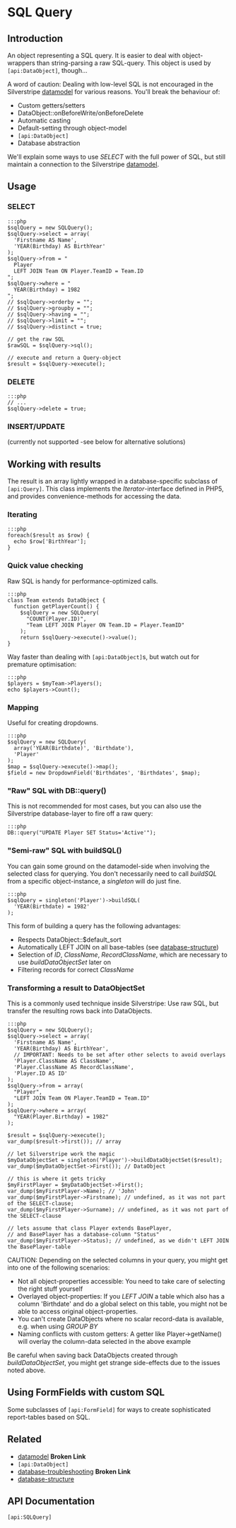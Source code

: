 # SQL Query

## Introduction

An object representing a SQL query. It is easier to deal with object-wrappers than string-parsing a raw SQL-query. This
object is used by `[api:DataObject]`, though...

A word of caution: Dealing with low-level SQL is not encouraged in the Silverstripe [datamodel](/topics/datamodel) for various
reasons. You'll break the behaviour of:

*  Custom getters/setters
*  DataObject::onBeforeWrite/onBeforeDelete
*  Automatic casting
*  Default-setting through object-model
*  `[api:DataObject]`
*  Database abstraction

We'll explain some ways to use *SELECT* with the full power of SQL, but still maintain a connection to the Silverstripe
[datamodel](/topics/datamodel).

## Usage


### SELECT

	:::php
	$sqlQuery = new SQLQuery();
	$sqlQuery->select = array(
	  'Firstname AS Name',
	  'YEAR(Birthday) AS BirthYear'
	);
	$sqlQuery->from = "
	  Player
	  LEFT JOIN Team ON Player.TeamID = Team.ID
	";
	$sqlQuery->where = "
	  YEAR(Birthday) = 1982
	";
	// $sqlQuery->orderby = "";
	// $sqlQuery->groupby = "";
	// $sqlQuery->having = "";
	// $sqlQuery->limit = "";
	// $sqlQuery->distinct = true;
	
	// get the raw SQL
	$rawSQL = $sqlQuery->sql();
	
	// execute and return a Query-object
	$result = $sqlQuery->execute();


### DELETE

	:::php
	// ...
	$sqlQuery->delete = true;


### INSERT/UPDATE

(currently not supported -see below for alternative solutions)

## Working with results

The result is an array lightly wrapped in a database-specific subclass of `[api:Query]`. This class implements the
*Iterator*-interface defined in PHP5, and provides convenience-methods for accessing the data.

### Iterating

	:::php
	foreach($result as $row) {
	  echo $row['BirthYear'];
	}


### Quick value checking

Raw SQL is handy for performance-optimized calls. 

	:::php
	class Team extends DataObject {
	  function getPlayerCount() {
	    $sqlQuery = new SQLQuery(
	      "COUNT(Player.ID)",
	      "Team LEFT JOIN Player ON Team.ID = Player.TeamID"
	    );
	    return $sqlQuery->execute()->value();
	}

Way faster than dealing with `[api:DataObject]`s, but watch out for premature optimisation:

	:::php
	$players = $myTeam->Players();
	echo $players->Count();


### Mapping

Useful for creating dropdowns.

	:::php
	$sqlQuery = new SQLQuery(
	  array('YEAR(Birthdate)', 'Birthdate'),
	  'Player'
	);
	$map = $sqlQuery->execute()->map();
	$field = new DropdownField('Birthdates', 'Birthdates', $map);


### "Raw" SQL with DB::query()

This is not recommended for most cases, but you can also use the Silverstripe database-layer to fire off a raw query:

	:::php
	DB::query("UPDATE Player SET Status='Active'");


### "Semi-raw" SQL with buildSQL()

You can gain some ground on the datamodel-side when involving the selected class for querying. You don't necessarily
need to call *buildSQL* from a specific object-instance, a *singleton* will do just fine.

	:::php
	$sqlQuery = singleton('Player')->buildSQL(
	  'YEAR(Birthdate) = 1982'
	);


This form of building a query has the following advantages:

*  Respects DataObject::$default_sort
*  Automatically LEFT JOIN on all base-tables (see [database-structure](database-structure))
*  Selection of *ID*, *ClassName*, *RecordClassName*, which are necessary to use *buildDataObjectSet* later on
*  Filtering records for correct *ClassName*

### Transforming a result to DataObjectSet

This is a commonly used technique inside Silverstripe: Use raw SQL, but transfer the resulting rows back into
DataObjects.

	:::php
	$sqlQuery = new SQLQuery();
	$sqlQuery->select = array(
	  'Firstname AS Name',
	  'YEAR(Birthday) AS BirthYear',
	  // IMPORTANT: Needs to be set after other selects to avoid overlays
	  'Player.ClassName AS ClassName',
	  'Player.ClassName AS RecordClassName',
	  'Player.ID AS ID'
	);
	$sqlQuery->from = array(
	  "Player",
	  "LEFT JOIN Team ON Player.TeamID = Team.ID"
	);
	$sqlQuery->where = array(
	  "YEAR(Player.Birthday) = 1982"
	);
	
	$result = $sqlQuery->execute();
	var_dump($result->first()); // array
	
	// let Silverstripe work the magic
	$myDataObjectSet = singleton('Player')->buildDataObjectSet($result);
	var_dump($myDataObjectSet->First()); // DataObject
	
	// this is where it gets tricky
	$myFirstPlayer = $myDataObjectSet->First();
	var_dump($myFirstPlayer->Name); // 'John'
	var_dump($myFirstPlayer->Firstname); // undefined, as it was not part of the SELECT-clause;
	var_dump($myFirstPlayer->Surname); // undefined, as it was not part of the SELECT-clause
	
	// lets assume that class Player extends BasePlayer,
	// and BasePlayer has a database-column "Status"
	var_dump($myFirstPlayer->Status); // undefined, as we didn't LEFT JOIN the BasePlayer-table


CAUTION: Depending on the selected columns in your query, you might get into one of the following scenarios:

*  Not all object-properties accessible: You need to take care of selecting the right stuff yourself
*  Overlayed object-properties: If you *LEFT JOIN* a table which also has a column 'Birthdate' and do a global select on
this table, you might not be able to access original object-properties.
*  You can't create DataObjects where no scalar record-data is available, e.g. when using *GROUP BY*
*  Naming conflicts with custom getters: A getter like Player->getName() will overlay the column-data selected in the
above example

Be careful when saving back DataObjects created through *buildDataObjectSet*, you might get strange side-effects due to
the issues noted above.
## Using FormFields with custom SQL

Some subclasses of `[api:FormField]` for ways to create sophisticated report-tables based on SQL.

## Related

*  [datamodel](datamodel) **Broken Link**
*  `[api:DataObject]`
*  [database-troubleshooting](database-troubleshooting) **Broken Link**
*  [database-structure](database-structure)

## API Documentation
`[api:SQLQuery]`